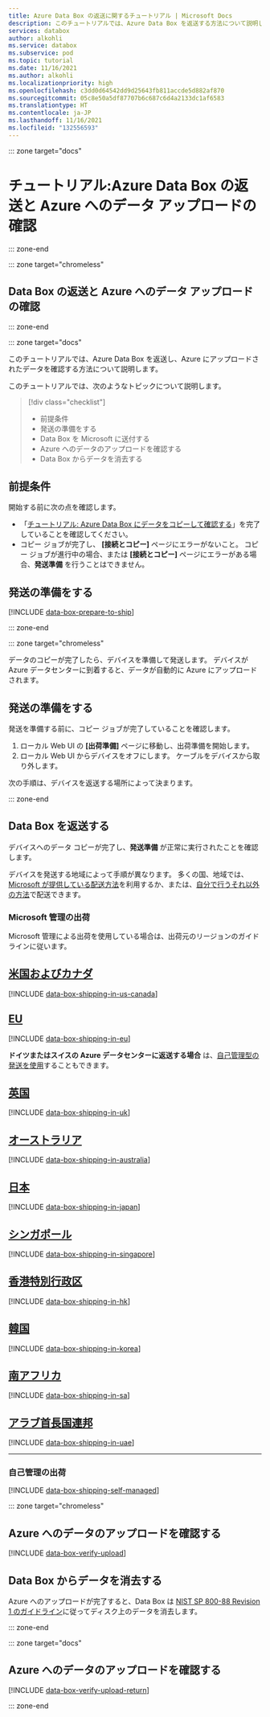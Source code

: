 ```yaml
---
title: Azure Data Box の返送に関するチュートリアル | Microsoft Docs
description: このチュートリアルでは、Azure Data Box を返送する方法について説明します。これには、発送の準備、Data Box の発送、データ アップロードの検証、Data Box からのデータの消去などが含まれます。
services: databox
author: alkohli
ms.service: databox
ms.subservice: pod
ms.topic: tutorial
ms.date: 11/16/2021
ms.author: alkohli
ms.localizationpriority: high
ms.openlocfilehash: c3dd0d64542dd9d25643fb811accde5d882af870
ms.sourcegitcommit: 05c8e50a5df87707b6c687c6d4a2133dc1af6583
ms.translationtype: HT
ms.contentlocale: ja-JP
ms.lasthandoff: 11/16/2021
ms.locfileid: "132556593"
---
```

::: zone target="docs"

# <a name="tutorial-return-azure-data-box-and-verify-data-upload-to-azure"></a>チュートリアル:Azure Data Box の返送と Azure へのデータ アップロードの確認

::: zone-end

::: zone target="chromeless"

## <a name="return-data-box-and-verify-data-upload-to-azure"></a>Data Box の返送と Azure へのデータ アップロードの確認

::: zone-end

::: zone target="docs"

このチュートリアルでは、Azure Data Box を返送し、Azure にアップロードされたデータを確認する方法について説明します。

このチュートリアルでは、次のようなトピックについて説明します。

> [!div class="checklist"]
>
> * 前提条件
> * 発送の準備をする
> * Data Box を Microsoft に送付する
> * Azure へのデータのアップロードを確認する
> * Data Box からデータを消去する

## <a name="prerequisites"></a>前提条件

開始する前に次の点を確認します。

* 「[チュートリアル: Azure Data Box にデータをコピーして確認する](data-box-deploy-copy-data.md)」を完了していることを確認してください。
* コピー ジョブが完了し、 **[接続とコピー]** ページにエラーがないこと。 コピー ジョブが進行中の場合、または **[接続とコピー]** ページにエラーがある場合、**発送準備** を行うことはできません。

## <a name="prepare-to-ship"></a>発送の準備をする

[!INCLUDE [data-box-prepare-to-ship](../../includes/data-box-prepare-to-ship.md)]

::: zone-end

::: zone target="chromeless"

データのコピーが完了したら、デバイスを準備して発送します。 デバイスが Azure データセンターに到着すると、データが自動的に Azure にアップロードされます。

## <a name="prepare-to-ship"></a>発送の準備をする

発送を準備する前に、コピー ジョブが完了していることを確認します。

1. ローカル Web UI の **[出荷準備]** ページに移動し、出荷準備を開始します。
2. ローカル Web UI からデバイスをオフにします。 ケーブルをデバイスから取り外します。

次の手順は、デバイスを返送する場所によって決まります。

::: zone-end


## <a name="ship-data-box-back"></a>Data Box を返送する

デバイスへのデータ コピーが完了し、**発送準備** が正常に実行されたことを確認します。 

デバイスを発送する地域によって手順が異なります。 多くの国、地域では、[Microsoft が提供している配送方法](#microsoft-managed-shipping)を利用するか、または、[自分で行うそれ以外の方法](#self-managed-shipping)で配送できます。

### <a name="microsoft-managed-shipping"></a>Microsoft 管理の出荷

Microsoft 管理による出荷を使用している場合は、出荷元のリージョンのガイドラインに従います。

## <a name="us--canada"></a>[米国およびカナダ](#tab/in-us-canada)

[!INCLUDE [data-box-shipping-in-us-canada](../../includes/data-box-shipping-in-us-canada.md)]

## <a name="eu"></a>[EU](#tab/in-europe)

[!INCLUDE [data-box-shipping-in-eu](../../includes/data-box-shipping-in-eu.md)]

**ドイツまたはスイスの Azure データセンターに返送する場合** は、[自己管理型の発送を使用](#self-managed-shipping)することもできます。

## <a name="uk"></a>[英国](#tab/in-uk)

[!INCLUDE [data-box-shipping-in-uk](../../includes/data-box-shipping-in-uk.md)]

## <a name="australia"></a>[オーストラリア](#tab/in-australia)

[!INCLUDE [data-box-shipping-in-australia](../../includes/data-box-shipping-in-australia.md)]

## <a name="japan"></a>[日本](#tab/in-japan)

[!INCLUDE [data-box-shipping-in-japan](../../includes/data-box-shipping-in-japan.md)]

## <a name="singapore"></a>[シンガポール](#tab/in-singapore)

[!INCLUDE [data-box-shipping-in-singapore](../../includes/data-box-shipping-in-singapore.md)]

## <a name="hong-kong"></a>[香港特別行政区](#tab/in-hk)

[!INCLUDE [data-box-shipping-in-hk](../../includes/data-box-shipping-in-hk.md)]

## <a name="korea"></a>[韓国](#tab/in-korea)

[!INCLUDE [data-box-shipping-in-korea](../../includes/data-box-shipping-in-korea.md)]

## <a name="s-africa"></a>[南アフリカ](#tab/in-sa)

[!INCLUDE [data-box-shipping-in-sa](../../includes/data-box-shipping-in-sa.md)]

## <a name="uae"></a>[アラブ首長国連邦](#tab/in-uae)

[!INCLUDE [data-box-shipping-in-uae](../../includes/data-box-shipping-in-uae.md)]

---

### <a name="self-managed-shipping"></a>自己管理の出荷

[!INCLUDE [data-box-shipping-self-managed](../../includes/data-box-shipping-self-managed.md)]

::: zone target="chromeless"

## <a name="verify-data-upload-to-azure"></a>Azure へのデータのアップロードを確認する

[!INCLUDE [data-box-verify-upload](../../includes/data-box-verify-upload.md)]

## <a name="erasure-of-data-from-data-box"></a>Data Box からデータを消去する
 
Azure へのアップロードが完了すると、Data Box は [NIST SP 800-88 Revision 1 のガイドライン](https://csrc.nist.gov/News/2014/Released-SP-800-88-Revision-1,-Guidelines-for-Medi)に従ってディスク上のデータを消去します。

::: zone-end


::: zone target="docs"

## <a name="verify-data-upload-to-azure"></a>Azure へのデータのアップロードを確認する

[!INCLUDE [data-box-verify-upload-return](../../includes/data-box-verify-upload-return.md)]

::: zone-end

